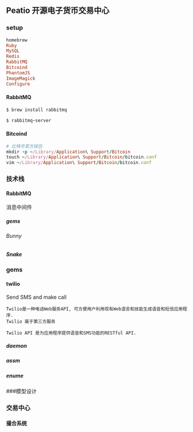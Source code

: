 ## Peatio 开源电子货币交易中心





### setup



~~~ruby
homebrew
Ruby
MySQL
Redis
RabbitMQ
Bitcoind
PhantomJS
ImageMagick
Configure
~~~



#### RabbitMQ



~~~ruby
$ brew install rabbitmq

$ rabbitmq-server
~~~



#### Bitcoind



~~~ruby
# 比特币官方钱包
mkdir -p ~/Library/Application\ Support/Bitcoin
touch ~/Library/Application\ Support/Bitcoin/bitcoin.conf
vim ~/Library/Application\ Support/Bitcoin/bitcoin.conf

~~~



### 技术栈



#### RabbitMQ



消息中间件



##### gems



###### Bunny



##### Snake





###  gems 





#### twilio



Send SMS and make call

~~~
Twilio是一种电话Web服务API, 可方便用户利用现有Web语言和技能生成语音和短信应用程序.
Twilio 属于第三方服务

Twilio API 是为应用程序提供语音和SMS功能的RESTful API.

~~~



##### daemon



##### assm



##### enume





###模型设计





### 交易中心



#### 撮合系统

